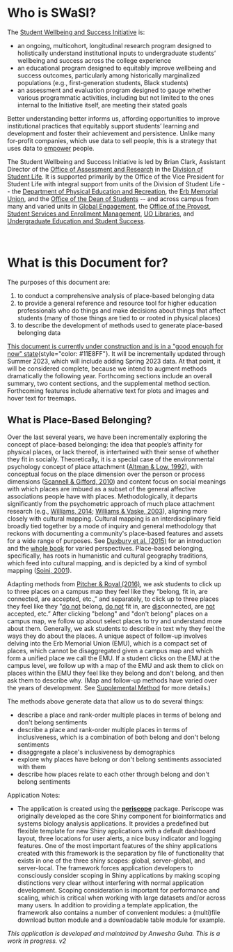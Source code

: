 
# Who is SWaSI?


The [Student Wellbeing and Success Initiative](https://uoregon-my.sharepoint.com/:u:/g/personal/clark13_uoregon_edu/EY4zzGdo3o9ImgpS89tM2wAB4CrNAqmPyAxDAZQ-mNuzJw) is:

- an ongoing, multicohort, longitudinal research program designed to holistically understand institutional inputs to undergraduate students’ wellbeing and success across the college experience
- an educational program designed to equitably improve wellbeing and success outcomes, particularly among historically marginalized populations (e.g., first-generation students, Black students)
- an assessment and evaluation program designed to gauge whether various programmatic activities, including but not limited to the ones internal to the Initiative itself, are meeting their stated goals

Better understanding better informs us, affording opportunities to improve institutional practices that equitably support students’ learning and development and foster their achievement and persistence. Unlike many for-profit companies, which use data to sell people, this is a strategy that uses data to [empower](#) people.


The Student Wellbeing and Success Initiative is led by Brian Clark, Assistant Director of the [Office of Assessment and Research](https://studentlife.uoregon.edu/research) in the [Division of Student Life](https://studentlife.uoregon.edu/). It is supported primarily by the Office of the Vice President for Student Life with integral support from units of the Division of Student Life -- the [Department of Physical Education and Recreation](https://rec.uoregon.edu/), the [Erb Memorial Union](https://emu.uoregon.edu/), and the [Office of the Dean of Students](https://dos.uoregon.edu/) -- and across campus from many and varied units in [Global Engagement](https://international.uoregon.edu/), the [Office of the Provost](https://provost.uoregon.edu/), [Student Services and Enrollment Management](https://ssem.uoregon.edu/), [UO Libraries](https://library.uoregon.edu/), and [Undergraduate Education and Student Success](https://uess.uoregon.edu/).

<br>

# What is this Document for?

The purposes of this document are:

1. to conduct a comprehensive analysis of place-based belonging data
2. to provide a general reference and resource tool for higher education professionals who do things and make decisions about things that affect students (many of those things are tied to or rooted in physical places)
3. to describe the development of methods used to generate place-based belonging data

[This document is currently under construction and is in a "good enough for now" state](#){style="color: #11E8FF"}. It will be incrementally updated through Summer 2023, which will include adding Spring 2023 data. At that point, it will be considered complete, because we intend to augment methods dramatically the following year. Forthcoming sections include an overall summary, two content sections, and the supplemental method section. Forthcoming features include alternative text for plots and images and hover text for treemaps.

## What is Place-Based Belonging?

Over the last several years, we have been incrementally exploring the concept of place-based belonging: the idea that people’s affinity for physical places, or lack thereof, is intertwined with their sense of whether they fit in socially. Theoretically, it is a special case of the environmental psychology concept of place attachment ([Altman & Low, 1992](https://link.springer.com/chapter/10.1007/978-1-4684-8753-4_1)), with conceptual focus on the place dimension over the person or process dimensions ([Scannell & Gifford, 2010](https://uoregon-my.sharepoint.com/:b:/g/personal/clark13_uoregon_edu/EUOwgiMvl5pKonwqByWz8BoBkjCnPQk0VAw9mm1fzn3XfQ?e=WW9q1Z)) and content focus on social meanings with which places are imbued as a subset of the general affective associations people have with places. Methodologically, it departs significantly from the psychometric approach of much place attachment research (e.g., [Williams, 2014](https://uoregon-my.sharepoint.com/:b:/g/personal/clark13_uoregon_edu/EVGZxfZPNRlEoofpQI9UQz4BreUZgn5Z-W0Z7gVMNK7fdQ?e=xTznoC); [Williams & Vaske, 2003](https://uoregon-my.sharepoint.com/:b:/g/personal/clark13_uoregon_edu/EVXdi_qf-_hPpRc_iruUoNwBJ1ma0fuw3ZHknWZWW2YAXQ?e=pVPMkt)), aligning more closely with cultural mapping. Cultural mapping is an interdisciplinary field broadly tied together by a mode of inquiry and general methodology that reckons with documenting a community's place-based features and assets for a wide range of purposes. See [Duxbury et al. (2015)](https://uoregon-my.sharepoint.com/:b:/g/personal/clark13_uoregon_edu/EQSU3UqGrw1GpScojaHKFVUBLiH2uuzMOtTlFmkpMoEr6w?e=jE9T38) for an introduction and the [whole book](https://www.routledge.com/Cultural-Mapping-as-Cultural-Inquiry/Duxbury-Garrett-Petts-MacLennan/p/book/9780367599003) for varied perspectives. Place-based belonging, specifically, has roots in humanistic and cultural geography traditions, which feed into cultural mapping, and is depicted by a kind of symbol mapping ([Soini, 2001](https://uoregon-my.sharepoint.com/:b:/g/personal/clark13_uoregon_edu/EVIw9hlo0LdGkCrxUpVFoYwBg__H3LRwrnGmUAavpQ1pRg?e=JyQV4u)).

Adapting methods from [Pitcher & Royal (2016)](https://uoregon-my.sharepoint.com/:b:/g/personal/clark13_uoregon_edu/ETDssdQ-bW1LsSA_db4aaVgBd_vO02wIffeQ_AqgQ3TgwQ?e=yBVY5o), we ask students to click up to three places on a campus map they feel like they “belong, fit in, are connected, are accepted, etc.,” and separately, to click up to three places they feel like they "[do not](#) belong, [do not](#) fit in, are [dis](#)connected, are [not](#) accepted, etc.” After clicking "belong" and "don't belong" places on a campus map, we follow up about select places to try and understand more about them. Generally, we ask students to describe in text why they feel the ways they do about the places. A unique aspect of follow-up involves delving into the Erb Memorial Union (EMU), which is a compact set of places, which cannot be disaggregated given a campus map and which form a unified place we call the EMU. If a student clicks on the EMU at the campus level, we follow up with a map of the EMU and ask them to click on places within the EMU they feel like they belong and don't belong, and then ask them to describe why. (Map and follow-up methods have varied over the years of development. See [Supplemental Method](#supmeth) for more details.)

The methods above generate data that allow us to do several things:

- describe a place and rank-order multiple places in terms of belong and don't belong sentiments
- describe a place and rank-order multiple places in terms of inclusiveness, which is a combination of both belong and don't belong sentiments
- disaggregate a place's inclusiveness by demographics
- explore why places have belong or don't belong sentiments associated with them
- describe how places relate to each other through belong and don't belong sentiments

Application Notes:

- The application is created using the [**periscope**](https://github.com/neuhausi/periscope) package. Periscope was originally developed as the core Shiny component for bioinformatics and systems biology analysis applications. It provides a predefined but flexible template for new Shiny applications with a default dashboard layout, three locations for user alerts, a nice busy indicator and logging features. One of the most important features of the shiny applications created with this framework is the separation by file of functionality that exists in one of the three shiny scopes: global, server-global, and server-local. The framework forces application developers to consciously consider scoping in Shiny applications by making scoping distinctions very clear without interfering with normal application development. Scoping consideration is important for performance and scaling, which is critical when working with large datasets and/or across many users. In addition to providing a template application, the framework also contains a number of convenient modules: a (multi)file download button module and a downloadable table module for example.

*This application is developed and maintained by Anwesha Guha. This is a work in progress. v2*
